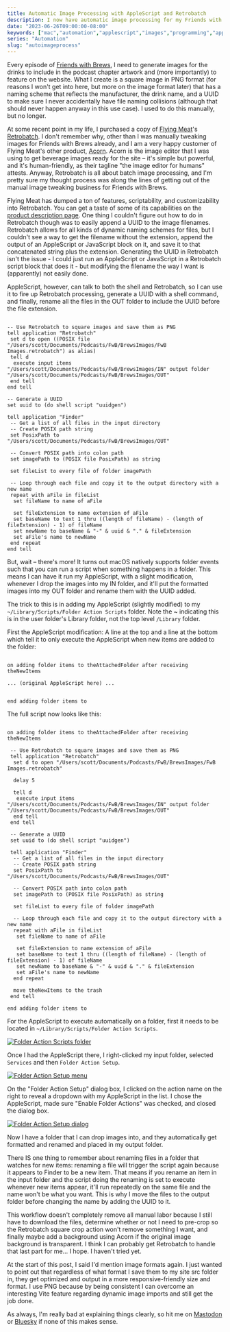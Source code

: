 ```yaml
---
title: Automatic Image Processing with AppleScript and Retrobatch
description: I now have automatic image processing for my Friends with Brews images that happens automatically when I drop images in a folder, and I love it.
date: "2023-06-26T09:00:00-08:00"
keywords: ["mac","automation","applescript","images","programming","apps","friendswithbrews","fwb"]
series: "Automation"
slug: "autoimageprocess"
---
```


Every episode of [Friends with Brews](https://friendswithbrews.com), I need to generate images for the drinks to include in the podcast chapter artwork and (more importantly) to feature on the website. What I create is a square image in PNG format (for reasons I won't get into here, but more on the image format later) that has a naming scheme that reflects the manufacturer, the drink name, and a UUID to make sure I never accidentally have file naming collisions (although that should never happen anyway in this use case). I used to do this manually, but no longer.

At some recent point in my life, I purchased a copy of [Flying Meat](https://flyingmeat.com/)'s [Retrobatch](https://flyingmeat.com/retrobatch/). I don't remember why, other than I was manually tweaking images for Friends with Brews already, and I am a very happy customer of Flying Meat's other product, [Acorn](https://flyingmeat.com/acorn/). Acorn is the image editor that I was using to get beverage images ready for the site – it's simple but powerful, and it's human-friendly, as their tagline "the image editor for humans" attests. Anyway, Retrobatch is all about batch image processing, and I'm pretty sure my thought process was along the lines of getting out of the manual image tweaking business for Friends with Brews.

Flying Meat has dumped a ton of features, scriptability, and customizability into Retrobatch. You can get a taste of some of its capabilities on the [product description page](https://flyingmeat.com/retrobatch/). One thing I couldn't figure out how to do in Retrobatch though was to easily append a UUID to the image filenames. Retrobatch allows for all kinds of dynamic naming schemes for files, but I couldn't see a way to get the filename without the extension, append the output of an AppleScript or JavaScript block on it, and save it to that concatenated string plus the extension. Generating the UUID in Retrobatch isn't the issue - I could just run an AppleScript or JavaScript in a Retrobatch script block that does it - but modifying the filename the way I want is (apparently) not easily done.

AppleScript, however, can talk to both the shell and Retrobatch, so I can use it to fire up Retrobatch processing, generate a UUID with a shell command, and finally, rename all the files in the OUT folder to include the UUID before the file extension.

```applescript

-- Use Retrobatch to square images and save them as PNG
tell application "Retrobatch"
 set d to open ((POSIX file "/Users/scott/Documents/Podcasts/FwB/BrewsImages/FwB Images.retrobatch") as alias)
 tell d
  execute input items "/Users/scott/Documents/Podcasts/FwB/BrewsImages/IN" output folder "/Users/scott/Documents/Podcasts/FwB/BrewsImages/OUT"
 end tell
end tell

-- Generate a UUID
set uuid to (do shell script "uuidgen")

tell application "Finder"
 -- Get a list of all files in the input directory
 -- Create POSIX path string
 set PosixPath to "/Users/scott/Documents/Podcasts/FwB/BrewsImages/OUT"

 -- Convert POSIX path into colon path
 set imagePath to (POSIX file PosixPath) as string

 set fileList to every file of folder imagePath

 -- Loop through each file and copy it to the output directory with a new name
 repeat with aFile in fileList
  set fileName to name of aFile

  set fileExtension to name extension of aFile
  set baseName to text 1 thru ((length of fileName) - (length of fileExtension) - 1) of fileName
  set newName to baseName & "-" & uuid & "." & fileExtension
  set aFile's name to newName
 end repeat
end tell

```

But, wait – there's more! It turns out macOS natively supports folder events such that you can run a script when something happens in a folder. This means I can have it run my AppleScript, with a slight modification, whenever I drop the images into my IN folder, and it'll put the formatted images into my OUT folder and rename them with the UUID added.

The trick to this is in adding my AppleScript (slightly modified) to my `~/Library/Scripts/Folder Action Scripts` folder. Note the ~ indicating this is in the user folder's Library folder, not the top level `/Library` folder.

First the AppleScript modification: A line at the top and a line at the bottom which tell it to only execute the AppleScript when new items are added to the folder:

```applescript

on adding folder items to theAttachedFolder after receiving theNewItems

... (original AppleScript here) ...


end adding folder items to

```

The full script now looks like this:

```applescript

on adding folder items to theAttachedFolder after receiving theNewItems

 -- Use Retrobatch to square images and save them as PNG
 tell application "Retrobatch"
  set d to open "/Users/scott/Documents/Podcasts/FwB/BrewsImages/FwB Images.retrobatch"

  delay 5

  tell d
   execute input items "/Users/scott/Documents/Podcasts/FwB/BrewsImages/IN" output folder "/Users/scott/Documents/Podcasts/FwB/BrewsImages/OUT"
  end tell
 end tell

 -- Generate a UUID
 set uuid to (do shell script "uuidgen")

 tell application "Finder"
  -- Get a list of all files in the input directory
  -- Create POSIX path string
  set PosixPath to "/Users/scott/Documents/Podcasts/FwB/BrewsImages/OUT"

  -- Convert POSIX path into colon path
  set imagePath to (POSIX file PosixPath) as string

  set fileList to every file of folder imagePath

  -- Loop through each file and copy it to the output directory with a new name
  repeat with aFile in fileList
   set fileName to name of aFile

   set fileExtension to name extension of aFile
   set baseName to text 1 thru ((length of fileName) - (length of fileExtension) - 1) of fileName
   set newName to baseName & "-" & uuid & "." & fileExtension
   set aFile's name to newName
  end repeat

  move theNewItems to the trash
 end tell

end adding folder items to

```

For the AppleScript to execute automatically on a folder, first it needs to be located in `~/Library/Scripts/Folder Action Scripts`.

[![Folder Action Scripts folder](../../assets/images/posts/FolderActionScriptsFolder-BD0E8CCA-F2E3-487E-AF1C-3B67CF321DEF.png)](/images/posts/FolderActionScriptsFolder-BD0E8CCA-F2E3-487E-AF1C-3B67CF321DEF.webp)

Once I had the AppleScript there, I right-clicked my input folder, selected `Services` and then `Folder Action Setup`.

[![Folder Action Setup menu](../../assets/images/posts/FolderActionsSetupMenu-86B4A871-966E-4A27-A2C5-3FC85E131D6C.png)](/images/posts/FolderActionsSetupMenu-86B4A871-966E-4A27-A2C5-3FC85E131D6C.webp)

On the "Folder Action Setup" dialog box, I clicked on the action name on the right to reveal a dropdown with my AppleScript in the list. I chose the AppleScript, made sure "Enable Folder Actions" was checked, and closed the dialog box.

[![Folder Action Setup dialog](../../assets/images/posts/FolderActionsSetup-1081E829-4FB6-447A-88A5-BC7EE5F934F6.png)](/images/posts/FolderActionsSetup-1081E829-4FB6-447A-88A5-BC7EE5F934F6.webp)

Now I have a folder that I can drop images into, and they automatically get formatted and renamed and placed in my output folder.

There IS one thing to remember about renaming files in a folder that watches for new items: renaming a file will trigger the script again because it appears to Finder to be a new item. That means if you rename an item in the input folder and the script doing the renaming is set to execute whenever new items appear, it'll run repeatedly on the same file and the name won't be what you want. This is why I move the files to the output folder before changing the name by adding the UUID to it.

This workflow doesn't completely remove all manual labor because I still have to download the files, determine whether or not I need to pre-crop so the Retrobatch square crop action won't remove something I want, and finally maybe add a background using Acorn if the original image background is transparent. I think I can probably get Retrobatch to handle that last part for me... I hope. I haven't tried yet.

At the start of this post, I said I'd mention image formats again. I just wanted to point out that regardless of what format I save them to my site src folder in, they get optimized and output in a more responsive-friendly size and format. I use PNG because by being consistent I can overcome an interesting Vite feature regarding dynamic image imports and still get the job done.

As always, I'm really bad at explaining things clearly, so hit me on [Mastodon](https://appdot.net/@scottaw) or [Bluesky](https://bsky.app/profile/scottwillsey.com) if none of this makes sense.
